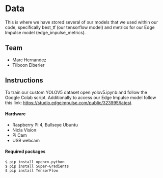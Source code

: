 # Data
This is where we have stored several of our models that we used within our code, specifically best_tf (our tensorflow model) and metrics for our Edge Impulse model (edge_impulse_metrics).

## Team
* Marc Hernandez
* Tilboon Elberier

## Instructions
To train our custom YOLOV5 dataset open yolov5.ipynb and follow the Google Colab script. Additionally to access our Edge Impulse model follow this link: https://studio.edgeimpulse.com/public/323995/latest.

#### Hardware
- Raspberry Pi 4, Bullseye Ubuntu
- Nicla Vision
- Pi Cam
- USB webcam

#### Required packages
```
$ pip install opencv-python
$ pip install Super-Gradients
$ pip install TensorFlow
```
